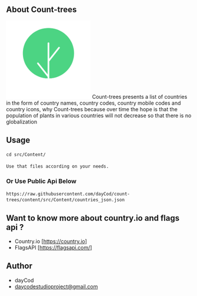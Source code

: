## About Count-trees
<img src="https://raw.githubusercontent.com/dayCod/count-trees/content/countrees.png" width="230" alt="Laravel Logo">
Count-trees presents a list of countries in the form of country names, country codes, country mobile codes and country icons, why Count-trees because over time the hope is that the population of plants in various countries will not decrease so that there is no globalization

## Usage
```
cd src/Content/

Use that files according on your needs.
```

### Or Use Public Api Below
```
https://raw.githubusercontent.com/dayCod/count-trees/content/src/Content/countries_json.json
```

## Want to know more about country.io and flags api ?
- Country.io [https://country.io]
- FlagsAPI [https://flagsapi.com/]

## Author
- dayCod
- daycodestudioproject@gmail.com
